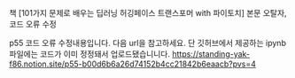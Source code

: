 책 [101가지 문제로 배우는 딥러닝 허깅페이스 트랜스포머 with 파이토치] 본문 오탈자, 코드 오류 수정

p55 코드 오류 수정내용입니다. 다음 url을 참고하세요. 단 깃허브에서 제공하는 ipynb 파일에는 코드가 이미 정정돼서 업로드됐습니니다.
https://standing-yak-f86.notion.site/p55-b00d6b6a26d74152b4cc21842b6eaacb?pvs=4
